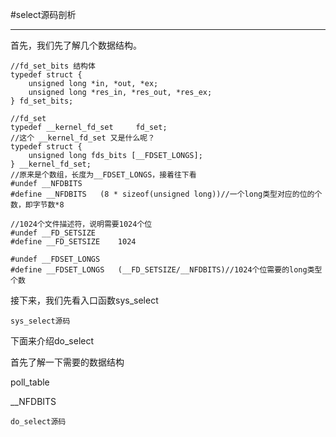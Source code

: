 #select源码剖析

----------



首先，我们先了解几个数据结构。

	//fd_set_bits 结构体
	typedef struct {
		unsigned long *in, *out, *ex;
		unsigned long *res_in, *res_out, *res_ex;
	} fd_set_bits;

	//fd_set
	typedef __kernel_fd_set		fd_set;
	//这个 __kernel_fd_set 又是什么呢？
	typedef struct {
		unsigned long fds_bits [__FDSET_LONGS];
	} __kernel_fd_set;
	//原来是个数组，长度为__FDSET_LONGS，接着往下看
	#undef __NFDBITS
	#define __NFDBITS	(8 * sizeof(unsigned long))//一个long类型对应的位的个数，即字节数*8
	
	//1024个文件描述符，说明需要1024个位
	#undef __FD_SETSIZE
	#define __FD_SETSIZE	1024
	
	#undef __FDSET_LONGS
	#define __FDSET_LONGS	(__FD_SETSIZE/__NFDBITS)//1024个位需要的long类型个数

接下来，我们先看入口函数sys_select

	sys_select源码
	
下面来介绍do_select

首先了解一下需要的数据结构

poll_table

__NFDBITS


	do_select源码